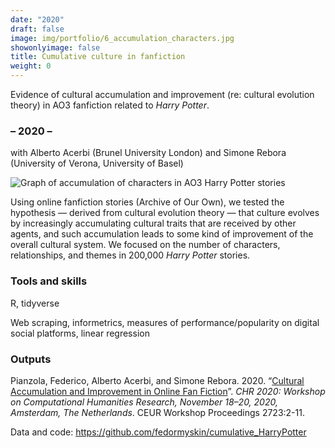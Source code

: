 ```yaml
---
date: "2020"
draft: false
image: img/portfolio/6_accumulation_characters.jpg
showonlyimage: false
title: Cumulative culture in fanfiction
weight: 0
---
```


Evidence of cultural accumulation and improvement (re: cultural evolution theory) in AO3 fanfiction related to _Harry Potter_.
<!--more-->

### – 2020 –

with Alberto Acerbi (Brunel University London) and Simone Rebora (University of Verona, University of Basel)

![Graph of accumulation of characters in AO3 Harry Potter stories][1]

[1]: /img/portfolio/6_accumulation_characters.jpg

Using online fanfiction stories (Archive of Our Own), we tested the hypothesis — derived from cultural evolution theory — that culture evolves by increasingly accumulating cultural traits that are received by other agents, and such accumulation leads to some kind of improvement of the overall cultural system. We focused on the number of characters, relationships, and themes in 200,000 _Harry Potter_ stories.

### Tools and skills

R, tidyverse

Web scraping, informetrics, measures of performance/popularity on digital social platforms, linear regression 


### Outputs

Pianzola, Federico, Alberto Acerbi, and Simone Rebora. 2020. “[Cultural Accumulation and Improvement in Online Fan Fiction](https://boa.unimib.it/retrieve/handle/10281/300527/446417/Pianzola_Acerbi_Rebora_2020.pdf)”. _CHR 2020: Workshop on Computational Humanities Research, November 18–20, 2020, Amsterdam, The Netherlands_. CEUR Workshop Proceedings 2723:2-11.

Data and code: https://github.com/fedormyskin/cumulative_HarryPotter 